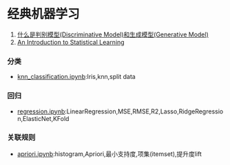 # 经典机器学习
1. [什么是判别模型(Discriminative Model)和生成模型(Generative Model)](DiscriminativeModelGenerativeModel.md)
1. [An Introduction to Statistical Learning](ISLR-Sixth)

### 分类
- [knn_classification.ipynb](knn_classification.ipynb):Iris,knn,split data

### 回归
- [regression.ipynb](regression.ipynb):LinearRegression,MSE,RMSE,R2,Lasso,RidgeRegression,ElasticNet,KFold

### 关联规则
- [apriori.ipynb](apriori.ipynb):histogram,Apriori,最小支持度,项集(itemset),提升度lift

